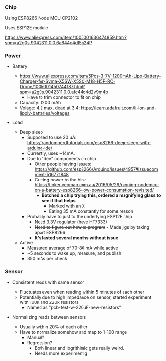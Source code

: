 ### Chip

Using ESP8266 Node MCU CP2102

Uses ESP12E module

https://www.aliexpress.com/item/1005001636474859.html?spm=a2g0s.9042311.0.0.6a644c4dI5g24P

### Power

* Battery
  * https://www.aliexpress.com/item/5Pcs-3-7V-1200mAh-Lipo-Battery-Charger-for-Syma-X5SW-X5SC-M18-H5P-RC-Drone/1005001450744187.html?spm=a2g0s.9042311.0.0.afc44c4d2v9m4p
    * Have to trim connector to fit on chip
  * Capacity: 1200 mAh
  * Volage: 4.2 max, dead at 3.4: https://learn.adafruit.com/li-ion-and-lipoly-batteries/voltages

* Load

  * Deep sleep
    * Supposed to use 20 uA: https://randomnerdtutorials.com/esp8266-deep-sleep-with-arduino-ide/
    * Currently, uses ~14mA.
    * Due to "dev" components on chip
      * Other people having issues: https://github.com/esp8266/Arduino/issues/4957#issuecomment-516771848
      * Cutting power to the bits: https://tinker.yeoman.com.au/2016/05/29/running-nodemcu-on-a-battery-esp8266-low-power-consumption-revisited/
        * **Botched a chip trying this, ordered a magnifying glass to see if that helps**
          * Marked with an X
          * Eating 35 mA constantly for some reason
    * Probably have to just to the underlying ESP12E chip
      * Need 3.3V regulator (have HT7333)
      * ~~Need to figure out how to program~~ - Made jigs by taking apart ESP8266 
      * **It's lasted several months without issue**
  * Active
    * Measured average of 70-80 mA while active
    * ~5 seconds to wake up, measure, and publish
    * 350 mAs per check

### Sensor

* Consistent reads with same sensor
  * Fluctuates even when reading within 5 minutes of each other
  * Potentially due to high impedance on sensor, started experiment with 100k and 220k resistors
    * Named as "pcb-test-w-220uF-new-resistors"

* Normalizing reads between sensors
  * Usually within 20% of each other
  * Have to normalize somehow and map to 1-100 range
    * Manual?
    * Regression?
      * Both linear and logrithimic gets really weird.
      * Needs more experimentig